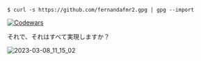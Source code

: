 <!-- # Import My Public Keys -->
```
$ curl -s https://github.com/fernandafmr2.gpg | gpg --import
```
[![Codewars](https://www.codewars.com/users/akiekano12/badges/small)](https://www.codewars.com/users/Akiekano)


それで、それはすべて実現しますか？

![2023-03-08_11_15_02](https://user-images.githubusercontent.com/88305133/223618096-e3766e1e-ed9f-4e29-8dd4-fb627370bbeb.png)


